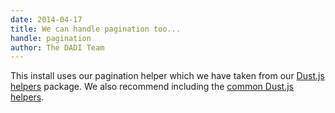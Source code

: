 ```yaml
---
date: 2014-04-17
title: We can handle pagination too...
handle: pagination
author: The DADI Team
---
```


This install uses our pagination helper which we have taken from our [Dust.js helpers](https://www.npmjs.com/package/@dadi/dustjs-helpers) package. We also recommend including the [common Dust.js helpers](https://github.com/rodw/common-dustjs-helpers).